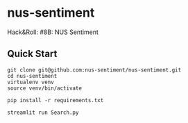 # nus-sentiment
Hack&amp;Roll: #8B: NUS Sentiment

## Quick Start

```
git clone git@github.com:nus-sentiment/nus-sentiment.git
cd nus-sentiment
virtualenv venv
source venv/bin/activate
```

```
pip install -r requirements.txt
```

```
streamlit run Search.py
```
